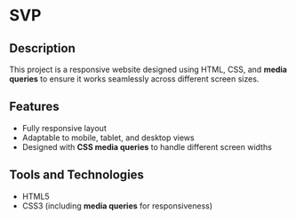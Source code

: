 # SVP

## Description
This project is a responsive website designed using HTML, CSS, and **media queries** to ensure it works seamlessly across different screen sizes.

## Features
- Fully responsive layout
- Adaptable to mobile, tablet, and desktop views
- Designed with **CSS media queries** to handle different screen widths

## Tools and Technologies
- HTML5
- CSS3 (including **media queries** for responsiveness)
